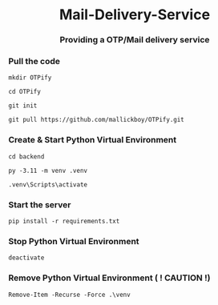 <h1 align="center">
Mail-Delivery-Service
</h1>
<h3 align="center">
Providing a OTP/Mail delivery service
</h3>

### Pull the code

``` mkdir OTPify  ```

``` cd OTPify ```

``` git init ```

``` git pull https://github.com/mallickboy/OTPify.git ```


### Create & Start Python Virtual Environment

``` cd backend ```

``` py -3.11 -m venv .venv ```

``` .venv\Scripts\activate ```


### Start the server

``` pip install -r requirements.txt ```







### Stop Python Virtual Environment

``` deactivate ```

### Remove Python Virtual Environment ( ! CAUTION !)

``` Remove-Item -Recurse -Force .\venv ```
